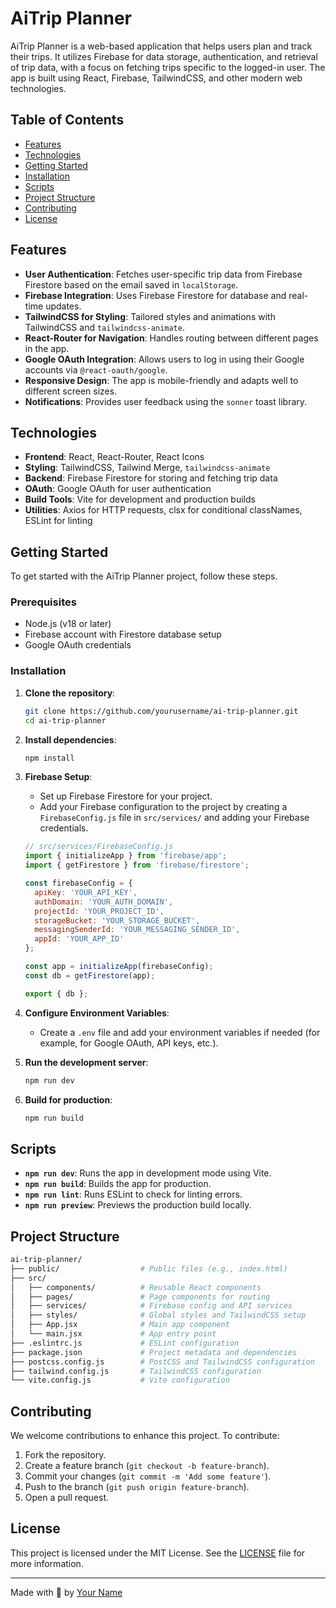 
# AiTrip Planner

AiTrip Planner is a web-based application that helps users plan and track their trips. It utilizes Firebase for data storage, authentication, and retrieval of trip data, with a focus on fetching trips specific to the logged-in user. The app is built using React, Firebase, TailwindCSS, and other modern web technologies.

## Table of Contents

- [Features](#features)
- [Technologies](#technologies)
- [Getting Started](#getting-started)
- [Installation](#installation)
- [Scripts](#scripts)
- [Project Structure](#project-structure)
- [Contributing](#contributing)
- [License](#license)

## Features

- **User Authentication**: Fetches user-specific trip data from Firebase Firestore based on the email saved in `localStorage`.
- **Firebase Integration**: Uses Firebase Firestore for database and real-time updates.
- **TailwindCSS for Styling**: Tailored styles and animations with TailwindCSS and `tailwindcss-animate`.
- **React-Router for Navigation**: Handles routing between different pages in the app.
- **Google OAuth Integration**: Allows users to log in using their Google accounts via `@react-oauth/google`.
- **Responsive Design**: The app is mobile-friendly and adapts well to different screen sizes.
- **Notifications**: Provides user feedback using the `sonner` toast library.

## Technologies

- **Frontend**: React, React-Router, React Icons
- **Styling**: TailwindCSS, Tailwind Merge, `tailwindcss-animate`
- **Backend**: Firebase Firestore for storing and fetching trip data
- **OAuth**: Google OAuth for user authentication
- **Build Tools**: Vite for development and production builds
- **Utilities**: Axios for HTTP requests, clsx for conditional classNames, ESLint for linting

## Getting Started

To get started with the AiTrip Planner project, follow these steps.

### Prerequisites

- Node.js (v18 or later)
- Firebase account with Firestore database setup
- Google OAuth credentials

### Installation

1. **Clone the repository**:

   ```bash
   git clone https://github.com/yourusername/ai-trip-planner.git
   cd ai-trip-planner
   ```

2. **Install dependencies**:

   ```bash
   npm install
   ```

3. **Firebase Setup**:

   - Set up Firebase Firestore for your project.
   - Add your Firebase configuration to the project by creating a `FirebaseConfig.js` file in `src/services/` and adding your Firebase credentials.

   ```javascript
   // src/services/FirebaseConfig.js
   import { initializeApp } from 'firebase/app';
   import { getFirestore } from 'firebase/firestore';

   const firebaseConfig = {
     apiKey: 'YOUR_API_KEY',
     authDomain: 'YOUR_AUTH_DOMAIN',
     projectId: 'YOUR_PROJECT_ID',
     storageBucket: 'YOUR_STORAGE_BUCKET',
     messagingSenderId: 'YOUR_MESSAGING_SENDER_ID',
     appId: 'YOUR_APP_ID'
   };

   const app = initializeApp(firebaseConfig);
   const db = getFirestore(app);

   export { db };
   ```

4. **Configure Environment Variables**:
   - Create a `.env` file and add your environment variables if needed (for example, for Google OAuth, API keys, etc.).

5. **Run the development server**:

   ```bash
   npm run dev
   ```

6. **Build for production**:

   ```bash
   npm run build
   ```

## Scripts

- **`npm run dev`**: Runs the app in development mode using Vite.
- **`npm run build`**: Builds the app for production.
- **`npm run lint`**: Runs ESLint to check for linting errors.
- **`npm run preview`**: Previews the production build locally.

## Project Structure

```bash
ai-trip-planner/
├── public/                  # Public files (e.g., index.html)
├── src/
│   ├── components/          # Reusable React components
│   ├── pages/               # Page components for routing
│   ├── services/            # Firebase config and API services
│   ├── styles/              # Global styles and TailwindCSS setup
│   ├── App.jsx              # Main app component
│   └── main.jsx             # App entry point
├── .eslintrc.js             # ESLint configuration
├── package.json             # Project metadata and dependencies
├── postcss.config.js        # PostCSS and TailwindCSS configuration
├── tailwind.config.js       # TailwindCSS configuration
└── vite.config.js           # Vite configuration
```

## Contributing

We welcome contributions to enhance this project. To contribute:

1. Fork the repository.
2. Create a feature branch (`git checkout -b feature-branch`).
3. Commit your changes (`git commit -m 'Add some feature'`).
4. Push to the branch (`git push origin feature-branch`).
5. Open a pull request.

## License

This project is licensed under the MIT License. See the [LICENSE](LICENSE) file for more information.

---

Made with 💜 by [Your Name](https://github.com/yourusername)
